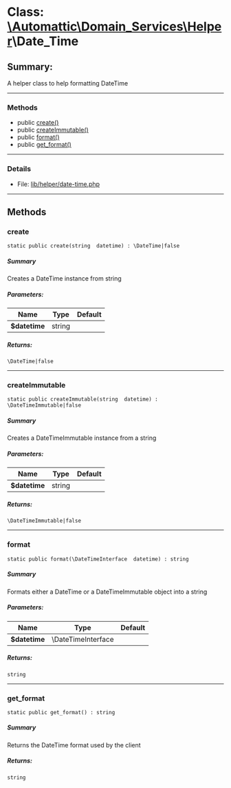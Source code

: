 # Class: [\Automattic](../namespaces/automattic.md)[\Domain_Services](../namespaces/automattic-domain-services.md)[\Helper](../namespaces/automattic-domain-services-helper.md)\Date_Time

## Summary:

A helper class to help formatting DateTime


---

### Methods

* public [create()](#method_create)
* public [createImmutable()](#method_createImmutable)
* public [format()](#method_format)
* public [get_format()](#method_get_format)

---

### Details

* File: [lib/helper/date-time.php](../../lib/helper/date-time.php)

---

## Methods

<a id="method_create"></a>
### create

```
static public create(string  datetime) : \DateTime|false
```

##### Summary

Creates a DateTime instance from string

##### Parameters:

| Name | Type | Default |
|------|------|---------|
| **$datetime** | string |  |

##### Returns:

```
\DateTime|false
```

---

<a id="method_createImmutable"></a>
### createImmutable

```
static public createImmutable(string  datetime) : \DateTimeImmutable|false
```

##### Summary

Creates a DateTimeImmutable instance from a string

##### Parameters:

| Name | Type | Default |
|------|------|---------|
| **$datetime** | string |  |

##### Returns:

```
\DateTimeImmutable|false
```

---

<a id="method_format"></a>
### format

```
static public format(\DateTimeInterface  datetime) : string
```

##### Summary

Formats either a DateTime or a DateTimeImmutable object into a string

##### Parameters:

| Name | Type | Default |
|------|------|---------|
| **$datetime** | \DateTimeInterface |  |

##### Returns:

```
string
```

---

<a id="method_get_format"></a>
### get_format

```
static public get_format() : string
```

##### Summary

Returns the DateTime format used by the client

##### Returns:

```
string
```
